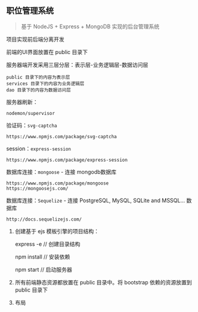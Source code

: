 ## 职位管理系统

> 基于 NodeJS + Express + MongoDB 实现的后台管理系统

项目实现前后端分离开发

前端的UI界面放置在 public 目录下

服务器端开发采用三层分层：表示层-业务逻辑层-数据访问层

	public 目录下的内容为表示层
	services 目录下的内容为业务逻辑层
	dao 目录下的内容为数据访问层

服务器刷新：

	nodemon/supervisor

验证码：`svg-captcha`
	
	https://www.npmjs.com/package/svg-captcha

session：`express-session`

	https://www.npmjs.com/package/express-session

数据库连接：`mongoose` - 连接 mongodb数据库

	https://www.npmjs.com/package/mongoose
	https://mongoosejs.com/

数据库连接：`Sequelize` - 连接 PostgreSQL, MySQL, SQLite and MSSQL... 数据库

	http://docs.sequelizejs.com/
	
	

1. 创建基于 ejs 模板引擎的项目结构：

	express -e
		// 创建目录结构

	npm install
		// 安装依赖

	npm start
		// 启动服务器

2. 所有前端静态资源都放置在 public 目录中。将 bootstrap 依赖的资源放置到 public 目录下

3. 布局
